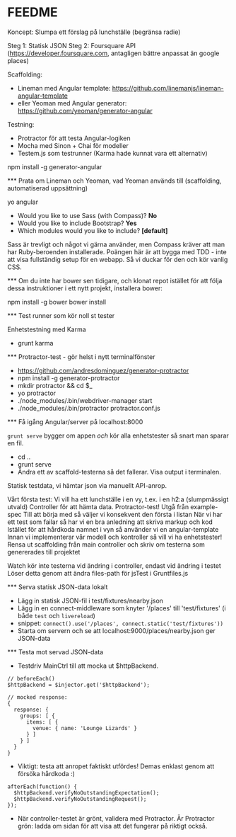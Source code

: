 FEEDME
======

Koncept: Slumpa ett förslag på lunchställe (begränsa radie)

Steg 1: Statisk JSON
Steg 2: Foursquare API (https://developer.foursquare.com, antagligen bättre anpassat än google places)

Scaffolding:
- Lineman med Angular template: https://github.com/linemanjs/lineman-angular-template
- eller Yeoman med Angular generator: https://github.com/yeoman/generator-angular

Testning:
- Protractor för att testa Angular-logiken
- Mocha med Sinon + Chai för modeller
- Testem.js som testrunner (Karma hade kunnat vara ett alternativ)



npm install -g generator-angular

*** Prata om Lineman och Yeoman, vad Yeoman används till (scaffolding, automatiserad uppsättning)



yo angular

- Would you like to use Sass (with Compass)? **No**
- Would you like to include Bootstrap? **Yes**
- Which modules would you like to include? **[default]**

Sass är trevligt och något vi gärna använder, men Compass kräver att man har
Ruby-beroenden installerade. Poängen här är att bygga med TDD - inte att visa
fullständig setup för en webapp. Så vi duckar för den och kör vanlig CSS.



*** Om du inte har bower sen tidigare, och klonat repot istället för att följa
dessa instruktioner i ett nytt projekt, installera bower:

npm install -g bower
bower install



*** Test runner som kör noll st tester

Enhetstestning med Karma

- grunt karma



*** Protractor-test - gör helst i nytt terminalfönster

- https://github.com/andresdominguez/generator-protractor
- npm install -g generator-protractor
- mkdir protractor && cd $_
- yo protractor
- ./node_modules/.bin/webdriver-manager start
- ./node_modules/.bin/protractor protractor.conf.js




*** Få igång Angular/server på localhost:8000

`grunt serve` bygger om appen *och* kör alla enhetstester så snart man sparar en fil.

- cd ..
- grunt serve
- Ändra ett av scaffold-testerna så det fallerar. Visa output i terminalen.



Statisk testdata, vi hämtar json via manuellt API-anrop.

Vårt första test: Vi vill ha ett lunchställe i en vy, t.ex. i en h2:a (slumpmässigt utvald)
Controller för att hämta data.
Protractor-test!
Utgå från example-spec
Till att börja med så väljer vi konsekvent den första i listan
När vi har ett test som failar så har vi en bra anledning att skriva markup och kod
Istället för att hårdkoda namnet i vyn så använder vi en angular-template
Innan vi implementerar vår modell och kontroller så vill vi ha enhetstester!
Rensa ut scaffolding från main controller och skriv om testerna som genererades till projektet



Watch kör inte testerna vid ändring i controller, endast vid ändring i testet
Löser detta genom att ändra files-path för jsTest i Gruntfiles.js


*** Serva statisk JSON-data lokalt

- Lägg in statisk JSON-fil i test/fixtures/nearby.json
- Lägg in en connect-middleware som knyter '/places' till 'test/fixtures' (i både `test` och `livereload`)
- snippet: `connect().use('/places', connect.static('test/fixtures'))`
- Starta om servern och se att localhost:9000/places/nearby.json ger JSON-data


*** Testa mot servad JSON-data

- Testdriv MainCtrl till att mocka ut $httpBackend.

```
// beforeEach()
$httpBackend = $injector.get('$httpBackend');

// mocked response:
{
  response: {
    groups: [ {
      items: [ {
        venue: { name: 'Lounge Lizards' }
      } ]
    } ]
  }
}
```

- Viktigt: testa att anropet faktiskt utfördes! Demas enklast genom att försöka hårdkoda :)

```
afterEach(function() {
  $httpBackend.verifyNoOutstandingExpectation();
  $httpBackend.verifyNoOutstandingRequest();
});
```

- När controller-testet är grönt, validera med Protractor. Är Protractor grön:
  ladda om sidan för att visa att det fungerar på riktigt också.

